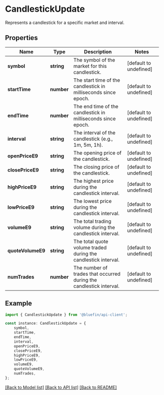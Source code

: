 # CandlestickUpdate

Represents a candlestick for a specific market and interval.

## Properties

Name | Type | Description | Notes
------------ | ------------- | ------------- | -------------
**symbol** | **string** | The symbol of the market for this candlestick. | [default to undefined]
**startTime** | **number** | The start time of the candlestick in milliseconds since epoch. | [default to undefined]
**endTime** | **number** | The end time of the candlestick in milliseconds since epoch. | [default to undefined]
**interval** | **string** | The interval of the candlestick (e.g., 1m, 5m, 1h). | [default to undefined]
**openPriceE9** | **string** | The opening price of the candlestick. | [default to undefined]
**closePriceE9** | **string** | The closing price of the candlestick. | [default to undefined]
**highPriceE9** | **string** | The highest price during the candlestick interval. | [default to undefined]
**lowPriceE9** | **string** | The lowest price during the candlestick interval. | [default to undefined]
**volumeE9** | **string** | The total trading volume during the candlestick interval. | [default to undefined]
**quoteVolumeE9** | **string** | The total quote volume traded during the candlestick interval. | [default to undefined]
**numTrades** | **number** | The number of trades that occurred during the candlestick interval. | [default to undefined]

## Example

```typescript
import { CandlestickUpdate } from '@bluefin/api-client';

const instance: CandlestickUpdate = {
    symbol,
    startTime,
    endTime,
    interval,
    openPriceE9,
    closePriceE9,
    highPriceE9,
    lowPriceE9,
    volumeE9,
    quoteVolumeE9,
    numTrades,
};
```

[[Back to Model list]](../README.md#documentation-for-models) [[Back to API list]](../README.md#documentation-for-api-endpoints) [[Back to README]](../README.md)
